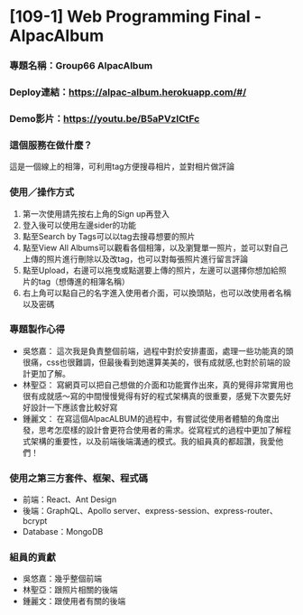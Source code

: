 # [109-1] Web Programming Final - AlpacAlbum

### 專題名稱：Group66 AlpacAlbum

### Deploy連結：https://alpac-album.herokuapp.com/#/

### Demo影片：https://youtu.be/B5aPVzlCtFc

### 這個服務在做什麼？
這是一個線上的相簿，可利用tag方便搜尋相片，並對相片做評論

### 使用／操作方式
1. 第一次使用請先按右上角的Sign up再登入
2. 登入後可以使用左邊sider的功能
3. 點至Search by Tags可以以tag去搜尋想要的照片
4. 點至View All Albums可以觀看各個相簿，以及瀏覽單一照片，並可以對自己上傳的照片進行刪除以及改tag，也可以對每張照片進行留言評論
5. 點至Upload，右邊可以拖曳或點選要上傳的照片，左邊可以選擇你想加給照片的tag（想傳進的相簿名稱）
6. 右上角可以點自己的名字進入使用者介面，可以換頭貼，也可以改使用者名稱以及密碼

### 專題製作心得
* 吳悠嘉：
這次我是負責整個前端，過程中對於安排畫面，處理一些功能真的頭很痛，css也很難調，但最後看到她還算美美的，很有成就感,也對於前端的設計更加了解。
* 林聖亞：
寫網頁可以把自己想做的介面和功能實作出來，真的覺得非常實用也很有成就感～寫的中間慢慢覺得有好的程式架構真的很重要，感覺下次要先好好設計一下應該會比較好寫
* 鍾麗文：
在寫這個AlpacALBUM的過程中，有嘗試從使用者體驗的角度出發，思考怎麼樣的設計會更符合使用者的需求。從寫程式的過程中更加了解程式架構的重要性，以及前端後端溝通的模式。我的組員真的都超讚，我愛他們！

### 使用之第三方套件、框架、程式碼
* 前端：React、Ant Design
* 後端：GraphQL、Apollo server、express-session、express-router、bcrypt
* Database：MongoDB

### 組員的貢獻
* 吳悠嘉：幾乎整個前端
* 林聖亞：跟照片相關的後端
* 鍾麗文：跟使用者有關的後端
